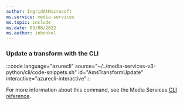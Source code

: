 ```yaml
---
author: IngridAtMicrosoft
ms.service: media-services 
ms.topic: include
ms.date: 03/08/2022
ms.author: inhenkel
---
```


<!--Update a transform-->

### Update a transform with the CLI

:::code language="azurecli" source="~/../media-services-v3-python/cli/code-snippets.sh" id="AmsTransformUpdate" interactive="azurecli-interactive":::

For more information about this command, see the Media Services [CLI reference](/cli/azure/ams/transform?view=azure-cli-latest#az-ams-transform-update).
